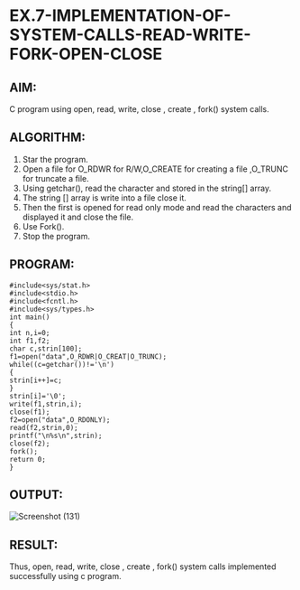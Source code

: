
# EX.7-IMPLEMENTATION-OF-SYSTEM-CALLS-READ-WRITE-FORK-OPEN-CLOSE

## AIM:

C program using open, read, write, close , create , fork() system calls.


## ALGORITHM:

1. Star the program.
2. Open a file for O_RDWR for R/W,O_CREATE for creating a file ,O_TRUNC for truncate
a file.
3. Using getchar(), read the character and stored in the string[] array.
4. The string [] array is write into a file close it.
5. Then the first is opened for read only mode and read the characters and displayed it and
close the file.
6. Use Fork().
7. Stop the program.

## PROGRAM:

```
#include<sys/stat.h>
#include<stdio.h>
#include<fcntl.h>
#include<sys/types.h>
int main()
{
int n,i=0;
int f1,f2;
char c,strin[100];
f1=open("data",O_RDWR|O_CREAT|O_TRUNC);
while((c=getchar())!='\n')
{
strin[i++]=c;
}
strin[i]='\0';
write(f1,strin,i);
close(f1);
f2=open("data",O_RDONLY);
read(f2,strin,0);
printf("\n%s\n",strin);
close(f2);
fork();
return 0;
}
```

## OUTPUT:

![Screenshot (131)](https://github.com/Subalakshmisuresh/EX.7-IMPLEMENTATION-OF-SYSTEM-CALLS-READ-WRITE-FORK-OPEN-CLOSE/assets/121957896/5b69155e-8e26-4b29-b7a4-924a0be9fbd8)



## RESULT:

Thus, open, read, write, close , create , fork() system calls implemented successfully using c
program.

